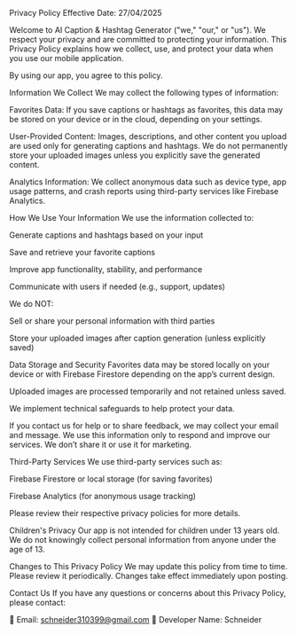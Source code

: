 Privacy Policy
Effective Date: 27/04/2025

Welcome to AI Caption & Hashtag Generator ("we," "our," or "us"). We respect your privacy and are committed to protecting your information. This Privacy Policy explains how we collect, use, and protect your data when you use our mobile application.

By using our app, you agree to this policy.

Information We Collect
We may collect the following types of information:

Favorites Data: If you save captions or hashtags as favorites, this data may be stored on your device or in the cloud, depending on your settings.

User-Provided Content: Images, descriptions, and other content you upload are used only for generating captions and hashtags. We do not permanently store your uploaded images unless you explicitly save the generated content.

Analytics Information: We collect anonymous data such as device type, app usage patterns, and crash reports using third-party services like Firebase Analytics.

How We Use Your Information
We use the information collected to:

Generate captions and hashtags based on your input

Save and retrieve your favorite captions

Improve app functionality, stability, and performance

Communicate with users if needed (e.g., support, updates)

We do NOT:

Sell or share your personal information with third parties

Store your uploaded images after caption generation (unless explicitly saved)

Data Storage and Security
Favorites data may be stored locally on your device or with Firebase Firestore depending on the app’s current design.

Uploaded images are processed temporarily and not retained unless saved.

We implement technical safeguards to help protect your data.

If you contact us for help or to share feedback, we may collect your email and message. We use this information only to respond and improve our services. We don’t share it or use it for marketing.

Third-Party Services
We use third-party services such as:

Firebase Firestore or local storage (for saving favorites)

Firebase Analytics (for anonymous usage tracking)

Please review their respective privacy policies for more details.

Children's Privacy
Our app is not intended for children under 13 years old. We do not knowingly collect personal information from anyone under the age of 13.

Changes to This Privacy Policy
We may update this policy from time to time. Please review it periodically. Changes take effect immediately upon posting.

Contact Us
If you have any questions or concerns about this Privacy Policy, please contact:

📧 Email: schneider310399@gmail.com
🏢 Developer Name: Schneider

